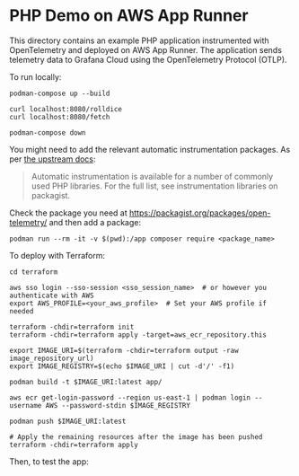 # PHP Demo on AWS App Runner

This directory contains an example PHP application instrumented with OpenTelemetry and deployed on AWS App Runner. The application sends telemetry data to Grafana Cloud using the OpenTelemetry Protocol (OTLP).

To run locally:

```shell
podman-compose up --build

curl localhost:8080/rolldice
curl localhost:8080/fetch

podman-compose down
```

You might need to add the relevant automatic instrumentation packages. As per [the upstream docs](https://opentelemetry.io/docs/zero-code/php/):

> Automatic instrumentation is available for a number of commonly used PHP libraries. For the full list, see instrumentation libraries on packagist.

Check the package you need at https://packagist.org/packages/open-telemetry/ and then add a package:

```
podman run --rm -it -v $(pwd):/app composer require <package_name>
```

To deploy with Terraform:

```shell
cd terraform

aws sso login --sso-session <sso_session_name>  # or however you authenticate with AWS
export AWS_PROFILE=<your_aws_profile>  # Set your AWS profile if needed

terraform -chdir=terraform init
terraform -chdir=terraform apply -target=aws_ecr_repository.this

export IMAGE_URI=$(terraform -chdir=terraform output -raw image_repository_url)
export IMAGE_REGISTRY=$(echo $IMAGE_URI | cut -d'/' -f1)

podman build -t $IMAGE_URI:latest app/

aws ecr get-login-password --region us-east-1 | podman login --username AWS --password-stdin $IMAGE_REGISTRY

podman push $IMAGE_URI:latest

# Apply the remaining resources after the image has been pushed
terraform -chdir=terraform apply
```

Then, to test the app:



